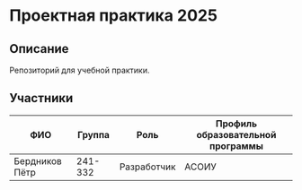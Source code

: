 # Проектная практика 2025

## Описание
Репозиторий для учебной практики.

## Участники
| ФИО              | Группа   | Роль          | Профиль образовательной программы |
|------------------|----------|---------------|-----------------------------------|
| Бердников Пётр   | 241-332  | Разработчик   | АСОИУ                 |
